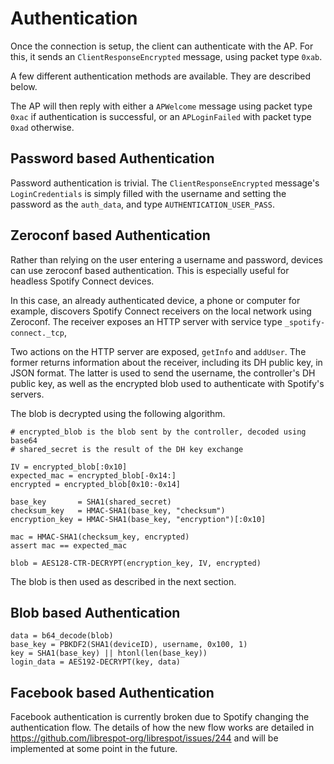 # Authentication
Once the connection is setup, the client can authenticate with the AP. For this, it sends an
`ClientResponseEncrypted` message, using packet type `0xab`.

A few different authentication methods are available. They are described below.

The AP will then reply with either a `APWelcome` message using packet type `0xac` if authentication
is successful, or an `APLoginFailed` with packet type `0xad` otherwise.

## Password based Authentication
Password authentication is trivial.
The `ClientResponseEncrypted` message's `LoginCredentials` is simply filled with the username
and setting the password as the `auth_data`, and type `AUTHENTICATION_USER_PASS`.

## Zeroconf based Authentication
Rather than relying on the user entering a username and password, devices can use zeroconf based
authentication. This is especially useful for headless Spotify Connect devices.

In this case, an already authenticated device, a phone or computer for example, discovers Spotify
Connect receivers on the local network using Zeroconf. The receiver exposes an HTTP server with
service type `_spotify-connect._tcp`,

Two actions on the HTTP server are exposed, `getInfo` and `addUser`.
The former returns information about the receiver, including its DH public key, in JSON format.
The latter is used to send the username, the controller's DH public key, as well as the encrypted
blob used to authenticate with Spotify's servers.

The blob is decrypted using the following algorithm.

```
# encrypted_blob is the blob sent by the controller, decoded using base64
# shared_secret is the result of the DH key exchange

IV = encrypted_blob[:0x10]
expected_mac = encrypted_blob[-0x14:]
encrypted = encrypted_blob[0x10:-0x14]

base_key       = SHA1(shared_secret)
checksum_key   = HMAC-SHA1(base_key, "checksum")
encryption_key = HMAC-SHA1(base_key, "encryption")[:0x10]

mac = HMAC-SHA1(checksum_key, encrypted)
assert mac == expected_mac

blob = AES128-CTR-DECRYPT(encryption_key, IV, encrypted)
```

The blob is then used as described in the next section.

## Blob based Authentication

```
data = b64_decode(blob)
base_key = PBKDF2(SHA1(deviceID), username, 0x100, 1)
key = SHA1(base_key) || htonl(len(base_key))
login_data = AES192-DECRYPT(key, data)
```

## Facebook based Authentication
Facebook authentication is currently broken due to Spotify changing the authentication flow. The details of how the new flow works are detailed in https://github.com/librespot-org/librespot/issues/244 and will be implemented at some point in the future.
